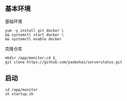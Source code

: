 ## 基本环境

基础环境

```
yum -y install git docker \
&& systemctl start docker \
&& systemctl enable docker
```

克隆仓库

```
mkdir /app/monitor;cd $_
git clone https://github.com/yaobohai/serverstatus.git
```

## 启动

```
cd /app/monitor
sh startup.sh
```
